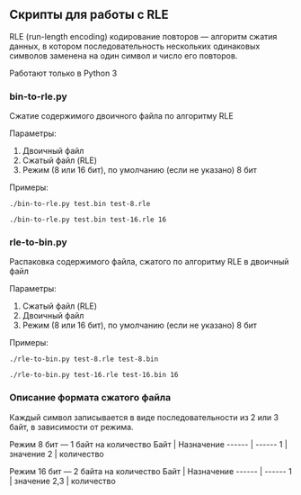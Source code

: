 ## Скрипты для работы с RLE

RLE (run-length encoding) кодирование повторов — алгоритм сжатия данных, в котором последовательность нескольких одинаковых символов заменена на один символ и число его повторов.

Работают только в Python 3

### bin-to-rle.py
Cжатие содержимого двоичного файла по алгоритму RLE

Параметры:
1. Двоичный файл
2. Сжатый файл (RLE)
3. Режим (8 или 16 бит), по умолчанию (если не указано) 8 бит

Примеры:

`./bin-to-rle.py test.bin test-8.rle`

`./bin-to-rle.py test.bin test-16.rle 16`

### rle-to-bin.py 
Распаковка содержимого файла, сжатого по алгоритму RLE в двоичный файл

Параметры:
1. Сжатый файл (RLE)
2. Двоичный файл
3. Режим (8 или 16 бит), по умолчанию (если не указано) 8 бит

Примеры:

`./rle-to-bin.py test-8.rle test-8.bin`

`./rle-to-bin.py test-16.rle test-16.bin 16`

### Описание формата сжатого файла
Каждый символ записывается в виде последовательности из 2 или 3 байт, в зависимости от режима.

Режим 8 бит — 1 байт на количество
 Байт  | Назначение 
------ | ------
  1    | значение
  2    | количество

Режим 16 бит — 2 байта на количество
 Байт  | Назначение 
------ | ------
  1    | значение
 2,3   | количество
